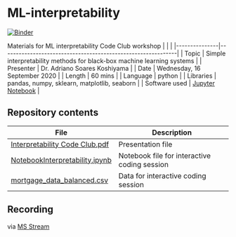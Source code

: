 # ML-interpretability

[![Binder](https://mybinder.org/badge_logo.svg)](https://mybinder.org/v2/gh/IHI-Code-Club/ML_interpretability/78ac7b22231a6913a4829725fda89692775c4a92)

Materials for ML interpretability Code Club workshop
|               |                                                              |
|---------------|--------------------------------------------------------------|
| Topic         | Simple interpretability methods for black-box machine learning systems                         |
| Presenter     | Dr. Adriano Soares Koshiyama                                 |
| Date          | Wednesday, 16 September 2020                                 |
| Length        | 60 mins                                                      |
| Language      | python                                                       |
| Libraries     | pandas, numpy, sklearn, matplotlib, seaborn                 |
| Software used | [Jupyter Notebook](https://jupyter.org/install) |

## Repository contents

| File                   | Description                         |
|------------------------|-------------------------------------|
| [Interpretability Code Club.pdf](Interpretability%20Code%20Club.pdf) | Presentation file |
| [NotebookInterpretability.ipynb](NotebookInterpretability.ipynb) | Notebook file for interactive coding session |
| [mortgage_data_balanced.csv](mortgage_data_balanced.csv)   | Data for interactive coding session |

## Recording

via [MS Stream](https://web.microsoftstream.com/video/9c57196b-0d9f-4561-a81d-80e3ea4173be)
